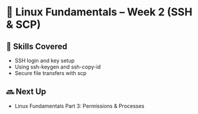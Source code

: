 # 🔐 Linux Fundamentals – Week 2 (SSH & SCP)

## 🔧 Skills Covered
- SSH login and key setup
- Using ssh-keygen and ssh-copy-id
- Secure file transfers with scp

## 🔜 Next Up
- Linux Fundamentals Part 3: Permissions & Processes
